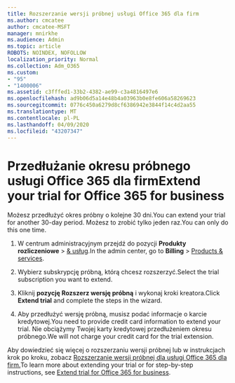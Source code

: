 ```yaml
---
title: Rozszerzanie wersji próbnej usługi Office 365 dla firm
ms.author: cmcatee
author: cmcatee-MSFT
manager: mnirkhe
ms.audience: Admin
ms.topic: article
ROBOTS: NOINDEX, NOFOLLOW
localization_priority: Normal
ms.collection: Adm_O365
ms.custom:
- "95"
- "1400006"
ms.assetid: c3fffed1-33b2-4382-ae99-c3a4816497e6
ms.openlocfilehash: ad9b06d5a14e48b4a03963b0e8fe606a58269623
ms.sourcegitcommit: 0776c450a6279d8cf6386942e3844f14c4d2aa55
ms.translationtype: MT
ms.contentlocale: pl-PL
ms.lasthandoff: 04/09/2020
ms.locfileid: "43207347"
---
```

# <a name="extend-your-trial-for-office-365-for-business"></a><span data-ttu-id="8b12c-102">Przedłużanie okresu próbnego usługi Office 365 dla firm</span><span class="sxs-lookup"><span data-stu-id="8b12c-102">Extend your trial for Office 365 for business</span></span>

<span data-ttu-id="8b12c-103">Możesz przedłużyć okres próbny o kolejne 30 dni.</span><span class="sxs-lookup"><span data-stu-id="8b12c-103">You can extend your trial for another 30-day period.</span></span> <span data-ttu-id="8b12c-104">Możesz to zrobić tylko jeden raz.</span><span class="sxs-lookup"><span data-stu-id="8b12c-104">You can only do this one time.</span></span>
  
1. <span data-ttu-id="8b12c-105">W centrum administracyjnym przejdź do pozycji **Produkty rozliczeniowe** \> [& usług](https://portal.office.com/adminportal/home#/subscriptions).</span><span class="sxs-lookup"><span data-stu-id="8b12c-105">In the admin center, go to **Billing** \> [Products & services](https://portal.office.com/adminportal/home#/subscriptions).</span></span>

2. <span data-ttu-id="8b12c-106">Wybierz subskrypcję próbną, którą chcesz rozszerzyć.</span><span class="sxs-lookup"><span data-stu-id="8b12c-106">Select the trial subscription you want to extend.</span></span>

3. <span data-ttu-id="8b12c-107">Kliknij **pozycję Rozszerz wersję próbną** i wykonaj kroki kreatora.</span><span class="sxs-lookup"><span data-stu-id="8b12c-107">Click **Extend trial** and complete the steps in the wizard.</span></span>

4. <span data-ttu-id="8b12c-108">Aby przedłużyć wersję próbną, musisz podać informacje o karcie kredytowej.</span><span class="sxs-lookup"><span data-stu-id="8b12c-108">You need to provide credit card information to extend your trial.</span></span> <span data-ttu-id="8b12c-109">Nie obciążymy Twojej karty kredytowej przedłużeniem okresu próbnego.</span><span class="sxs-lookup"><span data-stu-id="8b12c-109">We will not charge your credit card for the trial extension.</span></span>

<span data-ttu-id="8b12c-110">Aby dowiedzieć się więcej o rozszerzaniu wersji próbnej lub w instrukcjach krok po kroku, zobacz [Rozszerzanie wersji próbnej dla usługi Office 365 dla firm.](https://docs.microsoft.com/microsoft-365/commerce/extend-your-trial)</span><span class="sxs-lookup"><span data-stu-id="8b12c-110">To learn more about extending your trial or for step-by-step instructions, see [Extend trial for Office 365 for business](https://docs.microsoft.com/microsoft-365/commerce/extend-your-trial).</span></span>
